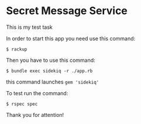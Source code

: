 # Secret Message Service
This is my test task


In order to start this app you need use this command:
```
$ rackup
```
  
Then you have to use this command:
```
$ bundle exec sidekiq -r ./app.rb
```  
this command launches `gem 'sidekiq'` 


To test run the command: 
```  
$ rspec spec
```

Thank you for attention!  

